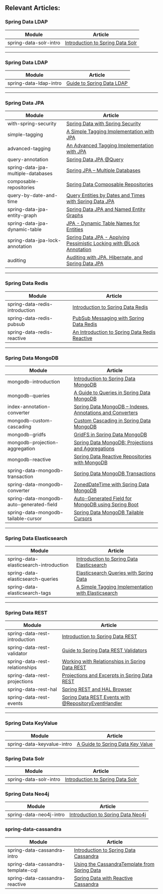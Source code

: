## Relevant Articles:

### Spring Data LDAP

Module | Article
--|--
spring-data-solr-intro | [Introduction to Spring Data Solr](https://www.baeldung.com/spring-data-solr)
---

### Spring Data LDAP

Module | Article
--|--
spring-data-ldap-intro | [Guide to Spring Data LDAP](https://www.baeldung.com/spring-data-ldap)
---

### Spring Data JPA
Module | Article
--|--
with-spring-security | [Spring Data with Spring Security](http://www.baeldung.com/spring-data-with-spring-security)
simple-tagging | [A Simple Tagging Implementation with JPA](http://www.baeldung.com/jpa-tagging)
advanced-tagging | [An Advanced Tagging Implementation with JPA](http://www.baeldung.com/jpa-tagging-advanced)
query-annotation | [Spring Data JPA @Query](http://www.baeldung.com/spring-data-jpa-query)
spring-data-jpa-multiple-databases | [Spring JPA – Multiple Databases](http://www.baeldung.com/spring-data-jpa-multiple-databases)
composable-repositories | [Spring Data Composable Repositories](https://www.baeldung.com/spring-data-composable-repositories)
query-by-date-and-time | [Query Entities by Dates and Times with Spring Data JPA](https://www.baeldung.com/spring-data-jpa-query-by-date)
spring-data-jpa-entity-graph | [Spring Data JPA and Named Entity Graphs](https://www.baeldung.com/spring-data-jpa-named-entity-graphs)
spring-data-jpa-dynamic-table | [JPA - Dynamic Table Names for Entities](https://naveen.me/blog/jpa-dynamic-table-name-entity/)
spring-data-jpa-lock-annotation | [Spring Data JPA - Applying Pessimistic Locking with @Lock Annotation](https://www.logicbig.com/tutorials/spring-framework/spring-data/pessimistic-locking-and-lock-annotation.html)
auditing | [Auditing with JPA, Hibernate, and Spring Data JPA](http://www.baeldung.com/database-auditing-jpa)
---

### Spring Data Redis
Module | Article
--|--
spring-data-redis-introduction |  [Introduction to Spring Data Redis](http://www.baeldung.com/spring-data-redis-tutorial)
spring-data-redis-pubsub |  [PubSub Messaging with Spring Data Redis](http://www.baeldung.com/spring-data-redis-pub-sub)
spring-data-redis-reactive | [An Introduction to Spring Data Redis Reactive](https://www.baeldung.com/spring-data-redis-reactive)
---
### Spring Data MongoDB
Module | Article
--|--
mongodb-introduction | [Introduction to Spring Data MongoDB](http://www.baeldung.com/spring-data-mongodb-tutorial)
mongodb-queries | [A Guide to Queries in Spring Data MongoDB](http://www.baeldung.com/queries-in-spring-data-mongodb)
index-annotation-converter | [Spring Data MongoDB – Indexes, Annotations and Converters](http://www.baeldung.com/spring-data-mongodb-index-annotations-converter)
mongodb-custom-cascading | [Custom Cascading in Spring Data MongoDB](http://www.baeldung.com/cascading-with-dbref-and-lifecycle-events-in-spring-data-mongodb)
mongodb-gridfs | [GridFS in Spring Data MongoDB](http://www.baeldung.com/spring-data-mongodb-gridfs)
mongodb-projection-aggregation | [Spring Data MongoDB: Projections and Aggregations](http://www.baeldung.com/spring-data-mongodb-projections-aggregations)
mongodb-reactive | [Spring Data Reactive Repositories with MongoDB](https://www.baeldung.com/spring-data-mongodb-reactive)
spring-data-mongodb-transaction | [Spring Data MongoDB Transactions](https://www.baeldung.com/spring-data-mongodb-transactions)
spring-data-mongodb-converter | [ZonedDateTime with Spring Data MongoDB](https://www.baeldung.com/spring-data-mongodb-zoneddatetime)
spring-data-mongodb-auto-generated-field | [Auto-Generated Field for MongoDB using Spring Boot](https://www.baeldung.com/spring-boot-mongodb-auto-generated-field)
spring-data-mongodb-tailable-cursor | [Spring Data MongoDB Tailable Cursors](https://www.baeldung.com/spring-data-mongodb-tailable-cursors)
---
### Spring Data Elasticsearch
Module | Article
--|--
spring-data-elasticsearch-introduction |  [Introduction to Spring Data Elasticsearch](http://www.baeldung.com/spring-data-elasticsearch-tutorial)
spring-data-elasticsearch-queries |  [Elasticsearch Queries with Spring Data](http://www.baeldung.com/spring-data-elasticsearch-queries)
spring-data-elasticsearch-tags |  [A Simple Tagging Implementation with Elasticsearch](http://www.baeldung.com/elasticsearch-tagging)
---
### Spring Data REST
Module | Article
--|--
spring-data-rest-introduction | [Introduction to Spring Data REST](http://www.baeldung.com/spring-data-rest-intro)
spring-data-rest-validator | [Guide to Spring Data REST Validators](http://www.baeldung.com/spring-data-rest-validators)
spring-data-rest-relationships | [Working with Relationships in Spring Data REST](http://www.baeldung.com/spring-data-rest-relationships)
spring-data-rest-projections | [Projections and Excerpts in Spring Data REST](http://www.baeldung.com/spring-data-rest-projections-excerpts)
spring-data-rest-hal | [Spring REST and HAL Browser](https://www.baeldung.com/spring-rest-hal)
spring-data-rest-events | [Spring Data REST Events with @RepositoryEventHandler](https://www.baeldung.com/spring-data-rest-events)
---
### Spring Data KeyValue
Module | Article
--|--
spring-data-keyvalue-intro | [A Guide to Spring Data Key Value](https://www.baeldung.com/spring-data-key-value)

### Spring Data Solr
Module | Article
--|--
spring-data-solr-intro | [Introduction to Spring Data Solr](https://www.baeldung.com/spring-data-solr)

### Spring Data Neo4j
Module | Article
--|--
spring-data-neo4j-intro | [Introduction to Spring Data Neo4j](http://www.baeldung.com/spring-data-neo4j-intro)

### spring-data-cassandra

Module | Article
--|--
spring-data-cassandra-intro | [Introduction to Spring Data Cassandra](https://www.baeldung.com/spring-data-cassandra-tutorial)
spring-data-cassandra-template-cql | [Using the CassandraTemplate from Spring Data](https://www.baeldung.com/spring-data-cassandratemplate-cqltemplate)
spring-data-cassandra-reactive | [Spring Data with Reactive Cassandra](https://www.baeldung.com/spring-data-cassandra-reactive)
